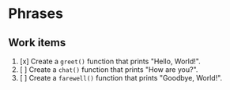 # Phrases

## Work items

1. [x] Create a `greet()` function that prints "Hello, World!".
2. [ ] Create a `chat()` function that prints "How are you?".
3. [ ] Create a `farewell()` function that prints "Goodbye, World!".